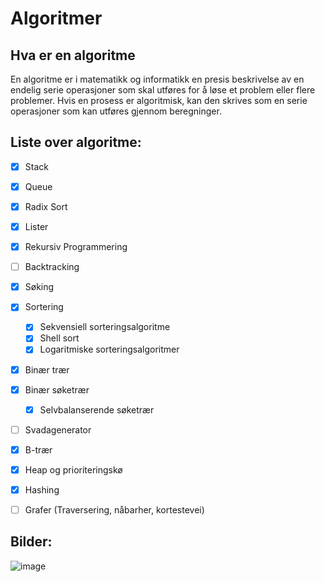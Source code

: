 # Algoritmer

## Hva er en algoritme

En algoritme er i matematikk og informatikk en presis beskrivelse av en endelig serie operasjoner som skal utføres for å løse et problem eller flere problemer. Hvis en prosess er algoritmisk, kan den skrives som en serie operasjoner som kan utføres gjennom beregninger.

## Liste over algoritme:
- [x] Stack
- [x] Queue
- [x] Radix Sort
- [x] Lister
- [x] Rekursiv Programmering
- [ ] Backtracking
- [x] Søking
- [x] Sortering
    - [x] Sekvensiell sorteringsalgoritme
    - [x] Shell sort
    - [x] Logaritmiske sorteringsalgoritmer
- [x] Binær trær
- [x] Binær søketrær
    - [x] Selvbalanserende søketrær
- [ ] Svadagenerator
- [x] B-trær
- [x] Heap og prioriteringskø
- [x] Hashing
- [ ] Grafer (Traversering, nåbarher, kortestevei)


## Bilder:

![image](https://user-images.githubusercontent.com/36879451/151720795-18c6d95d-2f07-4605-b82b-01b5caa7441d.png)
